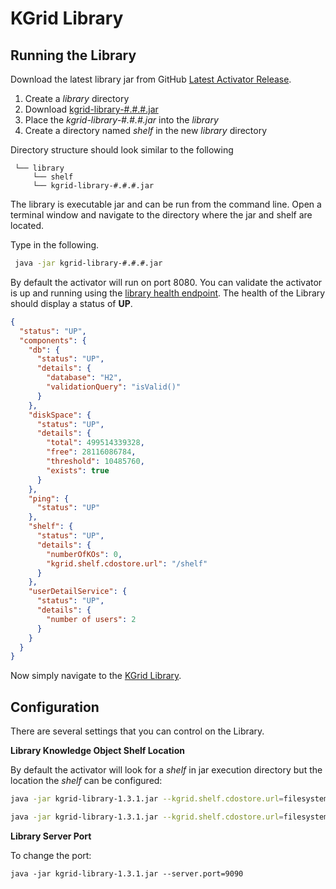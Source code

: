 # KGrid Library

## Running the Library

Download the latest library jar from GitHub [Latest Activator Release](https://github.com/kgrid/kgrid-library/releases/latest).

1. Create a _library_ directory
1. Download [kgrid-library-#.#.#.jar](https://github.com/kgrid/kgrid-library/releases/latest)  
1. Place the _kgrid-library-#.#.#.jar_ into the _library_
1. Create a directory named _shelf_ in the new _library_ directory

Directory structure should look similar to the following

```text
 └── library
     └── shelf  
     └── kgrid-library-#.#.#.jar
```

The library is executable jar and can be run from the command line.  Open a terminal window and navigate to the directory where the jar and shelf are located.  

Type in the following.

```bash
 java -jar kgrid-library-#.#.#.jar
```

By default the activator will run  on port 8080. You can validate the activator is up and running using
the [library health endpoint](http://localhost:8080/health).  The health of the Library should display a status of **UP**.  

```json
{
  "status": "UP",
  "components": {
    "db": {
      "status": "UP",
      "details": {
        "database": "H2",
        "validationQuery": "isValid()"
      }
    },
    "diskSpace": {
      "status": "UP",
      "details": {
        "total": 499514339328,
        "free": 28116086784,
        "threshold": 10485760,
        "exists": true
      }
    },
    "ping": {
      "status": "UP"
    },
    "shelf": {
      "status": "UP",
      "details": {
        "numberOfKOs": 0,
        "kgrid.shelf.cdostore.url": "/shelf"
      }
    },
    "userDetailService": {
      "status": "UP",
      "details": {
        "number of users": 2
      }
    }
  }
}

```
Now simply navigate to the [KGrid Library](http://localhost:8080).

## Configuration
There are several settings that you can control on the Library.

**Library Knowledge Object Shelf Location**

By default the activator will look for a _shelf_ in jar execution directory but the location the _shelf_ can be configured:

```bash
java -jar kgrid-library-1.3.1.jar --kgrid.shelf.cdostore.url=filesystem:file:///data/myshelf

java -jar kgrid-library-1.3.1.jar --kgrid.shelf.cdostore.url=filesystem:file:///c:/Users/me/myshelf
```

**Library Server Port** 

To change the port:

```java -jar kgrid-library-1.3.1.jar --server.port=9090```


